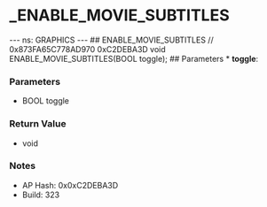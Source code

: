 # _ENABLE_MOVIE_SUBTITLES

--- ns: GRAPHICS --- ## ENABLE_MOVIE_SUBTITLES  // 0x873FA65C778AD970 0xC2DEBA3D void ENABLE_MOVIE_SUBTITLES(BOOL toggle);   ## Parameters * **toggle**:

### Parameters
* BOOL toggle

### Return Value
* void

### Notes
* AP Hash: 0x0xC2DEBA3D
* Build: 323

